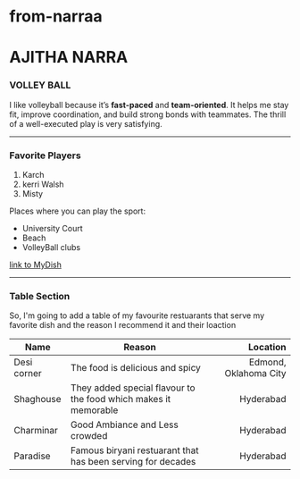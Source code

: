 # from-narraa

# AJITHA NARRA
### VOLLEY BALL

I like volleyball because it’s **fast-paced** and **team-oriented**. It helps me stay fit, improve coordination, and build strong bonds with teammates. The thrill of a well-executed play is very satisfying.

-------

### Favorite Players
1. Karch
2. kerri Walsh
3. Misty

Places where you can play the sport:
* University Court
* Beach
* VolleyBall clubs

[link to MyDish](MyDish.md)

---------

### Table Section

So, I'm going to add a table of my favourite restuarants that serve my favorite dish and the reason I recommend it and their loaction

| Name | Reason | Location |
| --- | --- | ---: |
| Desi corner | The food is delicious and spicy | Edmond, Oklahoma City |
| Shaghouse | They added special flavour to the food which makes it memorable | Hyderabad |
| Charminar | Good Ambiance and Less crowded | Hyderabad |
| Paradise | Famous biryani restuarant that has been serving for decades | Hyderabad |



